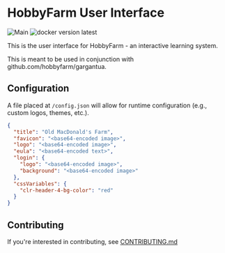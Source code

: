 # HobbyFarm User Interface

![Main](https://github.com/hobbyfarm/ui/workflows/Main/badge.svg?branch=master)
![docker version latest](https://img.shields.io/docker/v/hobbyfarm/ui?color=green&label=latest%20version&sort=semver)

This is the user interface for HobbyFarm - an interactive learning system.

This is meant to be used in conjunction with github.com/hobbyfarm/gargantua.

## Configuration

A file placed at `/config.json` will allow for runtime configuration (e.g., custom logos, themes, etc.).

```json
{
  "title": "Old MacDonald's Farm",
  "favicon": "<base64-encoded image>",
  "logo": "<base64-encoded image>",
  "eula": "<base64-encoded text>",
  "login": {
    "logo": "<base64-encoded image>",
    "background": "<base64-encoded image>"
  },
  "cssVariables": {
    "clr-header-4-bg-color": "red"
  }
}
```

## Contributing

If you're interested in contributing, see [CONTRIBUTING.md](CONTRIBUTING.md)
